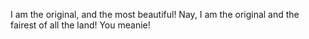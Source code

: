 I am the original, and the most beautiful!
Nay, I am the original and the fairest of all the land!
You meanie!